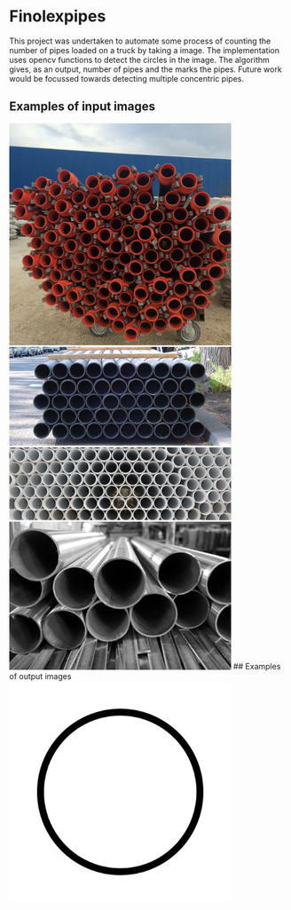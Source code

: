 # Finolexpipes
This project was undertaken to automate some process of counting the number of pipes loaded on a truck by taking a image. The implementation uses opencv functions to detect the circles in the image.
The algorithm gives, as an output, number of pipes and the marks the pipes.
Future work would be focussed towards detecting multiple concentric pipes.

## Examples of input images
<img src="images/pipes.jpg" width="400">
<img src="images/pipes2.jpg" width="400">
<img src="images/pipes3.jpg" width="400">
<img src="images/pipes4.jpg" width="400">
## Examples of output images
<img src="images/simple.png" width="400">
